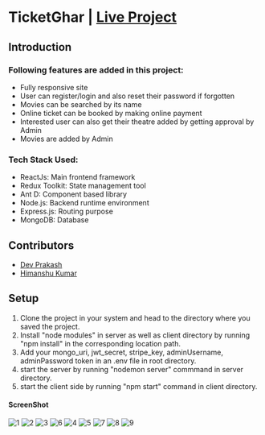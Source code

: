 # TicketGhar  | [Live Project](https://ticket-ghar-mern.netlify.app/)

## Introduction
### Following features are added in this project:
+ Fully responsive site
+ User can register/login and also reset their password if forgotten
+ Movies can be searched by its name
+ Online ticket can be booked by making online payment 
+ Interested user can also get their theatre added by getting approval by Admin
+ Movies are added by Admin

### Tech Stack Used:
+ ReactJs: Main frontend framework
+ Redux Toolkit: State management tool
+ Ant D: Component based library
+ Node.js: Backend runtime environment
+ Express.js: Routing purpose
+ MongoDB: Database 

## Contributors
+ [Dev Prakash](https://github.com/devprakashdp2021)
+ [Himanshu Kumar](https://github.com/agarwalhimanshugaya)
## Setup
1. Clone the project in your system and head to the directory where you saved the project.
2. Install "node modules" in server as well as client directory by running "npm install" in the corresponding location path.
3. Add your mongo_uri, jwt_secret, stripe_key, adminUsername, adminPassword token in an .env file in root directory.
4. start the server by running "nodemon server" commmand in server directory.
5. start the client side by running "npm start" command in client directory.

#### ScreenShot 
![1](https://github.com/devprakashdp2021/Ticket-Ghar/assets/97429564/215d1735-3a04-4fd8-970c-c559a984d219)
![2](https://github.com/devprakashdp2021/Ticket-Ghar/assets/97429564/2e170661-d3b8-4c55-a5cf-37a1619ebc8b)
![3](https://github.com/devprakashdp2021/Ticket-Ghar/assets/97429564/bbb4ae88-fb6f-4c8d-ba5e-9b7894d7e6c8)
![6](https://github.com/devprakashdp2021/Ticket-Ghar/assets/97429564/ea0a38d9-1844-4e0b-a94a-125c46a43ec2)
![4](https://github.com/devprakashdp2021/Ticket-Ghar/assets/97429564/f488d6d3-d19f-4a06-827b-9ec7c21e8e0c)
![5](https://github.com/devprakashdp2021/Ticket-Ghar/assets/97429564/7b3d991b-e0fc-4f06-9ac5-a25146a98cc8)
![7](https://github.com/devprakashdp2021/Ticket-Ghar/assets/97429564/2026ae6a-c5de-4902-9b8b-7404c9c68fd9)
![8](https://github.com/devprakashdp2021/Ticket-Ghar/assets/97429564/df67aca7-db9f-440f-b0e2-09c3dff02a06)
![9](https://github.com/devprakashdp2021/Ticket-Ghar/assets/97429564/5a99fbc2-d579-4d04-bc1a-7d328313e023)







